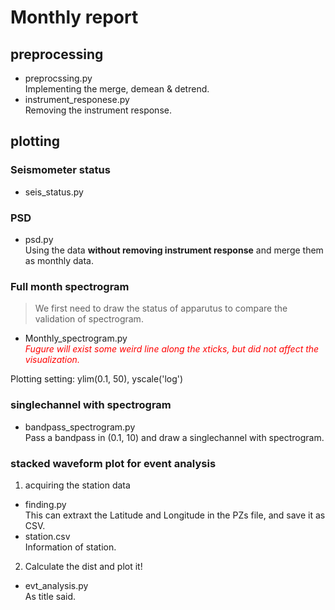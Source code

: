 # Monthly report
## preprocessing    
* preprocssing.py    
Implementing the merge, demean & detrend.
* instrument_responese.py    
Removing the instrument response.   
## plotting
### Seismometer status        
* seis_status.py    
### PSD
* psd.py    
Using the data **without removing instrument response** and merge them as monthly data.    
### Full month spectrogram       
> We first need to draw the status of apparutus to compare the validation of spectrogram.    
* Monthly_spectrogram.py    
<font color="red">*Fugure will exist some weird line along the xticks, but did not affect the visualization.*</font>      

Plotting setting: ylim(0.1, 50), yscale('log')
### singlechannel with spectrogram
* bandpass_spectrogram.py    
Pass a bandpass in (0.1, 10) and draw a singlechannel with spectrogram.
### stacked waveform plot for event analysis   
1. acquiring the station data    
* finding.py    
This can extraxt the Latitude and Longitude in the PZs file, and save it as CSV.    
* station.csv   
Information of station.    
2. Calculate the dist and plot it!    
* evt_analysis.py    
As title said.     
